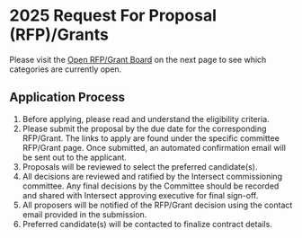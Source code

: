 # 2025 Request For Proposal (RFP)/Grants

Please visit the [Open RFP/Grant Board](https://docs.intersectmbo.org/intersect-operational-services/2025-apply-for-tender/open-tenders) on the next page to see which categories are currently open.

## Application Process

1. Before applying, please read and understand the eligibility criteria.
2. Please submit the proposal by the due date for the corresponding RFP/Grant. The links to apply are found under the specific committee RFP/Grant page. Once submitted, an automated confirmation email will be sent out to the applicant.
3. Proposals will be reviewed to select the preferred candidate(s).
4. All decisions are reviewed and ratified by the Intersect commissioning committee. Any final decisions by the Committee should be recorded and shared with Intersect approving executive for final sign-off.
5. All proposers will be notified of the RFP/Grant decision using the contact email provided in the submission.&#x20;
6. Preferred candidate(s) will be contacted to finalize contract details.
